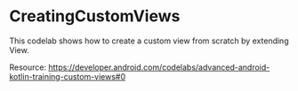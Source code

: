# CreatingCustomViews
This codelab shows how to create a custom view from scratch by extending View.

Resource: https://developer.android.com/codelabs/advanced-android-kotlin-training-custom-views#0
